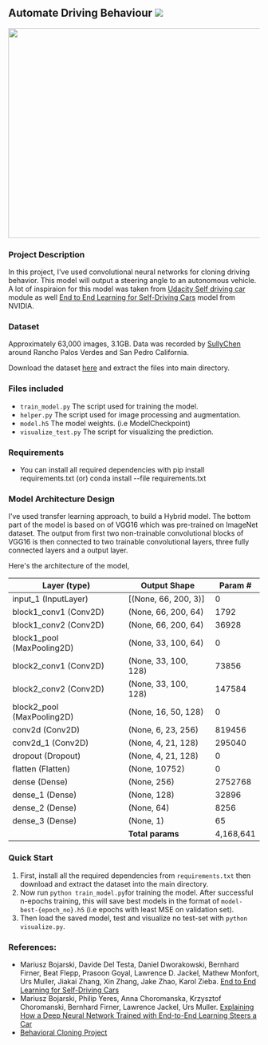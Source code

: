 ## Automate Driving Behaviour [![](https://img.shields.io/github/license/sourcerer-io/hall-of-fame.svg?colorB=ff0000)](https://github.com/abhipn/Automate-Driving-Behaviour/blob/master/LICENSE)

<img src="https://github.com/abhipn/Automate-Driving-Behaviour/blob/master/visualize.gif" height="420" width="680">

### Project Description
In this project, I've used convolutional neural networks for cloning driving behavior. This model will output a steering angle to an autonomous vehicle. A lot of inspiraion for this model was taken from [Udacity Self driving car](https://github.com/udacity/CarND-Behavioral-Cloning-P3) module as well [End to End Learning for Self-Driving Cars](https://devblogs.nvidia.com/deep-learning-self-driving-cars/) model from NVIDIA.

### Dataset 
Approximately 63,000 images, 3.1GB. Data was recorded by [SullyChen](https://github.com/SullyChen/) around Rancho Palos Verdes and San Pedro California.

Download the dataset [here](https://github.com/SullyChen/driving-datasets) and extract the files into main directory.

### Files included
- `train_model.py` The script used for training the model.
- `helper.py` The script used for image processing and augmentation.
- `model.h5` The model weights. (i.e ModelCheckpoint)
- `visualize_test.py` The script for visualizing the prediction.

### Requirements
- You can install all required dependencies with pip install requirements.txt (or) conda install --file requirements.txt

### Model Architecture Design

I've used transfer learning approach, to build a Hybrid model. The bottom part of the model is based on of VGG16 which was pre-trained on ImageNet dataset. The output from first two non-trainable convolutional blocks of VGG16 is then connected to two trainable convolutional layers, three fully connected layers and a output layer. 

Here's the architecture of the model,

|Layer (type)                | Output Shape             | Param #    |
|----------------------------|--------------------------|------------|
|input_1 (InputLayer)        | [(None, 66, 200, 3)]     | 0          |
|block1_conv1 (Conv2D)       | (None, 66, 200, 64)      | 1792       |
|block1_conv2 (Conv2D)       | (None, 66, 200, 64)      | 36928      |
|block1_pool (MaxPooling2D)  | (None, 33, 100, 64)      | 0          |
|block2_conv1 (Conv2D)       | (None, 33, 100, 128)     | 73856      |
|block2_conv2 (Conv2D)       | (None, 33, 100, 128)     | 147584     |
|block2_pool (MaxPooling2D)  | (None, 16, 50, 128)      | 0          |
|conv2d (Conv2D)             | (None, 6, 23, 256)       | 819456     |
|conv2d_1 (Conv2D)           | (None, 4, 21, 128)       | 295040     |
|dropout (Dropout)           | (None, 4, 21, 128)       | 0          |
|flatten (Flatten)           | (None, 10752)            | 0          |
|dense (Dense)               | (None, 256)              | 2752768    |
|dense_1 (Dense)             | (None, 128)              | 32896      |
|dense_2 (Dense)             | (None, 64)               | 8256       |
|dense_3 (Dense)             | (None, 1)                | 65         |
|                            |**Total params**          |4,168,641   |


### Quick Start

1) First, install all the required dependencies from `requirements.txt` then download and extract the dataset into the main directory.
2) Now run `python train_model.py`for training the model. After successful n-epochs training, this will save best models in the format of `model-best-{epoch_no}.h5` (i.e epochs with least MSE on validation set).
3) Then load the saved model, test and visualize no test-set with `python visualize.py`.

### References:
 
 - Mariusz Bojarski, Davide Del Testa, Daniel Dworakowski, Bernhard Firner, Beat Flepp, Prasoon Goyal, Lawrence D. Jackel, Mathew Monfort, Urs Muller, Jiakai Zhang, Xin Zhang, Jake Zhao, Karol Zieba. [End to End Learning for Self-Driving Cars](https://arxiv.org/abs/1604.07316)
 - Mariusz Bojarski, Philip Yeres, Anna Choromanska, Krzysztof Choromanski, Bernhard Firner, Lawrence Jackel, 
 Urs Muller. [Explaining How a Deep Neural Network Trained with End-to-End Learning Steers a Car](https://arxiv.org/abs/1704.07911)
 - [Behavioral Cloning Project](https://github.com/udacity/CarND-Behavioral-Cloning-P3) 
